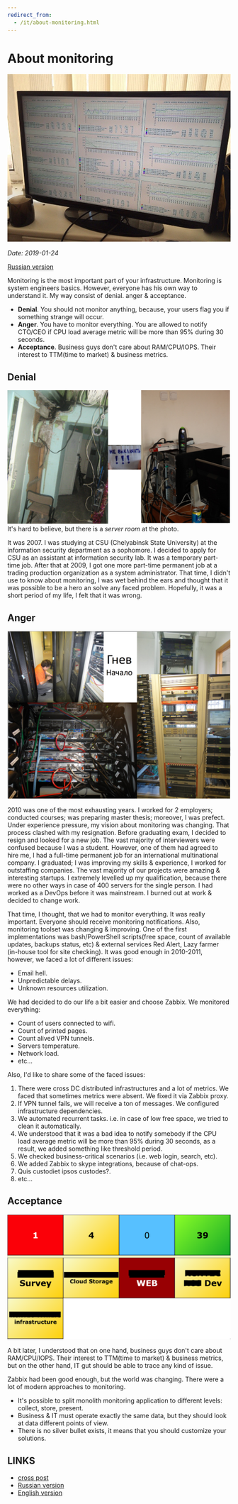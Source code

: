 ```yaml
---
redirect_from:
  - /it/about-monitoring.html
---
```

# About monitoring

![intro](assets/monitoring_intro.jpeg?raw=true "intro")

*Date: 2019-01-24*

[Russian version](about-monitoring-ru.md)

Monitoring is the most important part of your infrastructure. Monitoring is system engineers basics. However, everyone has his own way to understand it. My way consist of denial. anger & acceptance.

* **Denial**. You should not monitor anything, because, your users flag you if something strange will occur.
* **Anger**. You have to monitor everything. You are allowed to notify CTO/CEO if CPU load average metric will be more than 95% during 30 seconds.
* **Acceptance**. Business guys don't care about RAM/CPU/IOPS. Their interest to TTM(time to market) & business metrics.

## Denial

![Denial](assets/monitoring_denial.png?raw=true "Denial")
It's hard to believe, but there is a *server room* at the photo.

It was 2007. I was studying at CSU (Chelyabinsk State University) at the information security department as a sophomore. I decided to apply for CSU as an assistant at information security lab. It was a temporary part-time job. After that at 2009, I got one more part-time permanent job at a trading production organization as a system administrator. That time, I didn't use to know about monitoring, I was wet behind the ears and thought that it was possible to be a hero an solve any faced problem. Hopefully, it was a short period of my life, I felt that it was wrong.

## Anger

![Anger](assets/monitoring_anger.png?raw=true "Anger")

2010 was one of the most exhausting years. I worked for 2 employers; conducted courses; was preparing master thesis; moreover, I was prefect. Under experience pressure, my vision about monitoring was changing. That process clashed with my resignation. Before graduating exam, I decided to resign and looked for a new job. The vast majority of interviewers were confused because I was a student. However, one of them had agreed to hire me, I had a full-time permanent job for an international multinational company. I graduated; I was improving my skills & experience, I worked for outstaffing companies. The vast majority of our projects were amazing & interesting startups. I extremely levelled up my qualification, because there were no other ways in case of 400 servers for the single person. I had worked as a DevOps before it was mainstream. I burned out at work & decided to change work.

That time, I thought, that we had to monitor everything. It was really important. Everyone should receive monitoring notifications. Also, monitoring toolset was changing & improving. One of the first implementations was bash/PowerShell scripts(free space, count of available updates, backups status, etc) & external services Red Alert, Lazy farmer (in-house tool for site checking). It was good enough in 2010-2011, however, we faced a lot of different issues:

* Email hell.
* Unpredictable delays.
* Unknown resources utilization.

We had decided to do our life a bit easier and choose Zabbix. We monitored everything:

* Count of users connected to wifi.
* Count of printed pages.
* Count alived VPN tunnels.
* Servers temperature.
* Network load.
* etc...

Also, I'd like to share some of the faced issues:

1. There were cross DC distributed infrastructures and a lot of metrics. We faced that sometimes metrics were absent. We fixed it via Zabbix proxy.
2. If VPN tunnel fails, we will receive a ton of messages. We configured infrastructure dependencies.
3. We automated recurrent tasks. i.e. in case of low free space, we tried to clean it automatically.
4. We understood that it was a bad idea to notify somebody if the CPU load average metric will be more than 95% during 30 seconds, as a result, we added something like threshold period.
5. We checked business-critical scenarios (i.e. web login, search, etc).
6. We added Zabbix to skype integrations, because of chat-ops.
7. Quis custodiet ipsos custodes?.
8. etc...

## Acceptance

![Acceptance](assets/monitoring_custom.png?raw=true "Acceptance")

A bit later, I understood that on one hand, business guys don't care about RAM/CPU/IOPS. Their interest to TTM(time to market) & business metrics, but on the other hand, IT gut should be able to trace any kind of issue.

Zabbix had been good enough, but the world was changing. There were a lot of modern approaches to monitoring.

* It's possible to split monolith monitoring application to different levels: collect, store, present.
* Business & IT must operate exactly the same data, but they should look at data different points of view.
* There is no silver bullet exists, it means that you should customize your solutions.

## LINKS

* [cross post](https://habr.com/en/post/339330/)
* [Russian version](about-monitoring-ru.md)
* [English version](about-monitoring-en.md)

